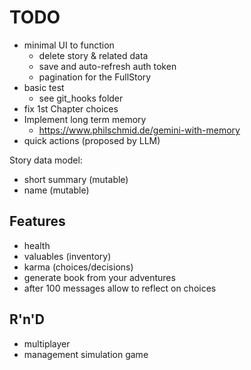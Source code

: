 TODO
====

- minimal UI to function
  - delete story & related data
  - save and auto-refresh auth token
  - pagination for the FullStory
- basic test
  - see git_hooks folder
- fix 1st Chapter choices
- Implement long term memory
  - https://www.philschmid.de/gemini-with-memory
- quick actions (proposed by LLM)


Story data model:
- short summary (mutable)
- name (mutable)

## Features
- health
- valuables (inventory)
- karma (choices/decisions)
- generate book from your adventures
- after 100 messages allow to reflect on choices

## R'n'D
- multiplayer
- management simulation game
